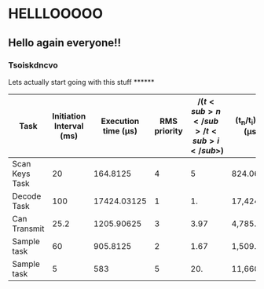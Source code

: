 # HELLLOOOOO
## Hello again everyone!!
### Tsoiskdncvo
Lets actually start going with this stuff ******




| Task            | Initiation Interval (ms) |Execution time (μs)| RMS priority | $/(t<sub>n</sub>/t<sub>i</sub>)$ | (t<sub>n</sub>/t<sub>i</sub>)*T<sub>i</sub> (μs)|
| ----------------| -------------------------|-------------------|--------------|-------|-------------------------------------------------|
| Scan Keys Task  | 20                       | 164.8125          | 4            | 5     | 824.06                                          |
| Decode Task     | 100                      | 17424.03125       | 1            | 1.    | 17,424.03                                       |
| Can Transmit    | 25.2                     | 1205.90625        | 3            | 3.97  | 4,785.34                                        |
| Sample task     | 60                       | 905.8125          | 2            | 1.67  | 1,509.69                                        |
| Sample task     | 5                        | 583               | 5            | 20.   | 11,660                                          |
